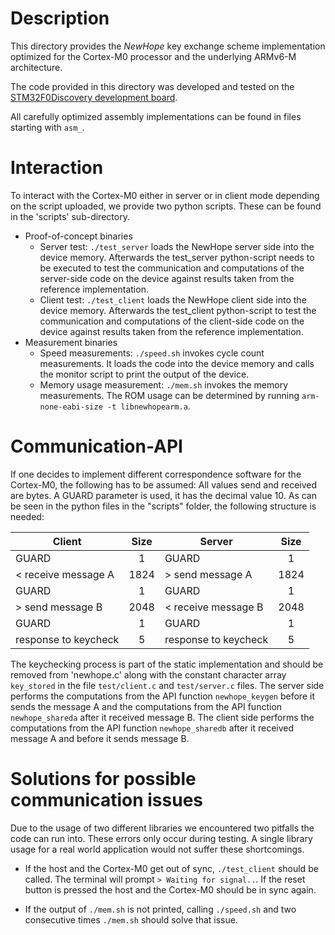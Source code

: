# Description


This directory provides the _NewHope_ key exchange scheme implementation optimized for the Cortex-M0  processor and the underlying ARMv6-M architecture. 

The code provided in this directory was developed and tested on the 
[STM32F0Discovery development board](http://www.st.com/web/catalog/tools/FM116/SC959/SS1532/PF253215?sc=internet/evalboard/product/253215.jsp).


All carefully optimized assembly implementations can be found in files starting with `asm_`.




# Interaction


To interact with the Cortex-M0 either in server or in client mode 
depending on the script uploaded, we provide two python scripts. 
These can be found in the 'scripts' sub-directory.

* Proof-of-concept binaries
    + Server test: `./test_server` loads the NewHope server side into the device memory. Afterwards the test_server python-script needs to be executed to test the communication and computations of the server-side code on the device against results taken from the reference implementation. 
    + Client test: `./test_client` loads the NewHope client side into the device memory. Afterwards the test_client python-script to test the communication and computations of the client-side code on the device against results taken from the reference implementation. 
* Measurement binaries
    + Speed measurements: `./speed.sh` invokes cycle count measurements. It loads the code into the device memory and calls the monitor script to print the output of the device.
    + Memory usage measurement: `./mem.sh` invokes the memory measurements. The ROM usage can be determined by running `arm-none-eabi-size -t libnewhopearm.a`.

# Communication-API


If one decides to implement different correspondence software for the 
Cortex-M0, the following has to be assumed:
All values send and received are bytes.
A GUARD parameter is used, it has the decimal value 10.
As can be seen in the python files in the "scripts" folder, the 
following structure is needed:



| Client        | Size | Server       | Size |
| ------------- |:----:| -------------|:----:|
| GUARD         | 1    | GUARD        | 1    | 
|< receive message A| 1824 |> send message A|1824|
| GUARD         | 1    | GUARD        | 1    |
|> send message B|2048| < receive message B |2048|
| GUARD         | 1    | GUARD        | 1    |
|response to keycheck|5|response to keycheck|5|

The keychecking process is part of the static implementation and should 
be removed from 'newhope.c' along with the constant character array `key_stored` in the file 
`test/client.c` and `test/server.c` files. The server side performs the computations from the API function `newhope_keygen` before it sends the message A and the computations from the API function `newhope_shareda` after it received message B. The client side performs the computations from the API function `newhope_sharedb` after it received message A and before it sends message B. 


# Solutions for possible communication issues 
Due to the usage of two different libraries we encountered two pitfalls the code can run into. These errors only occur during testing. A single library usage for a real world application would not suffer these shortcomings.



* If the host and the Cortex-M0 get out of sync, `./test_client` should be called.  The terminal will prompt `> Waiting for signal..`. If the reset button is pressed the host and the Cortex-M0 should be in sync again. 

* If the output of `./mem.sh` is not printed, calling `./speed.sh` and two consecutive times `./mem.sh` should solve that issue. 


  



